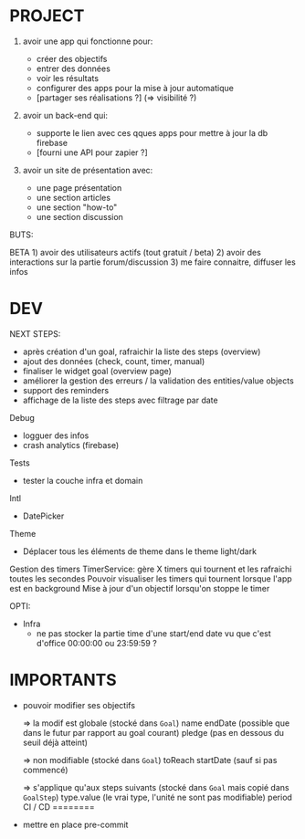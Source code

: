 PROJECT
=======

1) avoir une app qui fonctionne pour:
    - créer des objectifs
    - entrer des données
    - voir les résultats
    - configurer des apps pour la mise à jour automatique
    - [partager ses réalisations ?]  (=> visibilité ?)

2) avoir un back-end qui:
    - supporte le lien avec ces qques apps pour mettre à jour la db firebase
    - [fourni une API pour zapier ?]

3) avoir un site de présentation avec:
    - une page présentation
    - une section articles
    - une section "how-to"
    - une section discussion

BUTS:

BETA
    1) avoir des utilisateurs actifs (tout gratuit / beta)
    2) avoir des interactions sur la partie forum/discussion
    3) me faire connaitre, diffuser les infos

DEV
===

NEXT STEPS:
- après création d'un goal, rafraichir la liste des steps (overview)
- ajout des données (check, count, timer, manual)
- finaliser le widget goal (overview page)
- améliorer la gestion des erreurs / la validation des entities/value objects
- support des reminders
- affichage de la liste des steps avec filtrage par date

Debug
- logguer des infos
- crash analytics (firebase)

Tests
- tester la couche infra et domain

Intl
- DatePicker

Theme
- Déplacer tous les éléments de theme dans le theme light/dark

Gestion des timers
    TimerService: gère X timers qui tournent et les rafraichi toutes les secondes
    Pouvoir visualiser les timers qui tournent lorsque l'app est en background
    Mise à jour d'un objectif lorsqu'on stoppe le timer


OPTI:
- Infra
    - ne pas stocker la partie time d'une start/end date vu que c'est d'office 00:00:00 ou 23:59:59 ?


# IMPORTANTS

- pouvoir modifier ses objectifs

    => la modif est globale (stocké dans `Goal`)
        name
        endDate (possible que dans le futur par rapport au goal courant)
        pledge (pas en dessous du seuil déjà atteint)

    => non modifiable (stocké dans `Goal`)
        toReach
        startDate (sauf si pas commencé)

    => s'applique qu'aux steps suivants (stocké dans `Goal` mais copié dans `GoalStep`)
        type.value (le vrai type, l'unité ne sont pas modifiable)
        period
CI / CD
========

- mettre en place pre-commit
